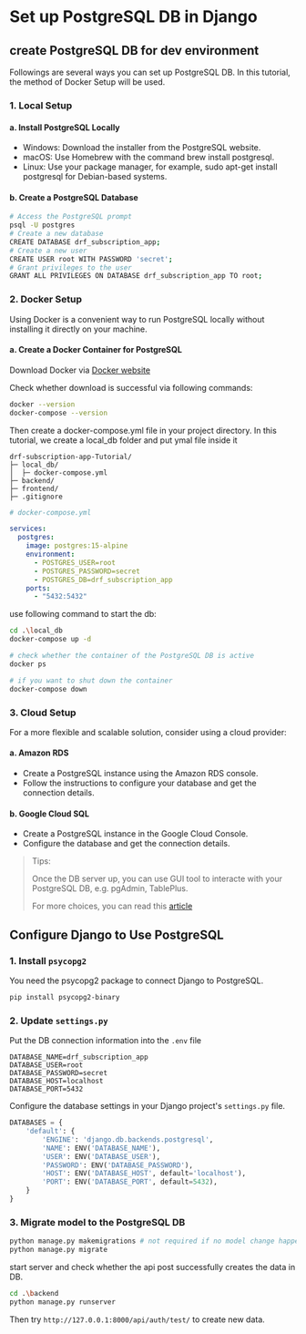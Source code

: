 # Set up PostgreSQL DB in Django

## create PostgreSQL DB for dev environment

Followings are several ways you can set up PostgreSQL DB.
In this tutorial, the method of Docker Setup will be used.

### 1. Local Setup

#### a. Install PostgreSQL Locally

* Windows: Download the installer from the PostgreSQL website.
* macOS: Use Homebrew with the command brew install postgresql.
* Linux: Use your package manager, for example, sudo apt-get install postgresql for Debian-based systems.

#### b. Create a PostgreSQL Database

```sh
# Access the PostgreSQL prompt
psql -U postgres
# Create a new database
CREATE DATABASE drf_subscription_app;
# Create a new user
CREATE USER root WITH PASSWORD 'secret';
# Grant privileges to the user
GRANT ALL PRIVILEGES ON DATABASE drf_subscription_app TO root;
```

### 2. Docker Setup

Using Docker is a convenient way to run PostgreSQL locally without installing it directly on your machine.

#### a. Create a Docker Container for PostgreSQL

Download Docker via [Docker website](https://www.docker.com/products/docker-desktop/)

Check whether download is successful via following commands:

```sh
docker --version
docker-compose --version
```

Then create a docker-compose.yml file in your project directory.
In this tutorial, we create a local_db folder and put ymal file inside it

```plaintext
drf-subscription-app-Tutorial/
├─ local_db/
│  ├─ docker-compose.yml
├─ backend/
├─ frontend/
├─ .gitignore
```

```yml
# docker-compose.yml

services:
  postgres:
    image: postgres:15-alpine
    environment:
      - POSTGRES_USER=root
      - POSTGRES_PASSWORD=secret
      - POSTGRES_DB=drf_subscription_app
    ports:
      - "5432:5432"
```

use following command to start the db:

```sh
cd .\local_db
docker-compose up -d

# check whether the container of the PostgreSQL DB is active
docker ps

# if you want to shut down the container
docker-compose down
```

### 3. Cloud Setup

For a more flexible and scalable solution, consider using a cloud provider:

#### a. Amazon RDS

* Create a PostgreSQL instance using the Amazon RDS console.
* Follow the instructions to configure your database and get the connection details.

#### b. Google Cloud SQL

* Create a PostgreSQL instance in the Google Cloud Console.
* Configure the database and get the connection details.

> Tips:
>
> Once the DB server up, you can use GUI tool to interacte with your PostgreSQL DB, e.g. pgAdmin, TablePlus.
>
> For more choices, you can read this [article](https://www.datensen.com/blog/postgresql/top-5-gui-tools-for-postgresql/)
>

## Configure Django to Use PostgreSQL

### 1. Install `psycopg2`

You need the psycopg2 package to connect Django to PostgreSQL.

```sh
pip install psycopg2-binary
```

### 2. Update `settings.py`

Put the DB connection information into the `.env` file

```env
DATABASE_NAME=drf_subscription_app
DATABASE_USER=root
DATABASE_PASSWORD=secret
DATABASE_HOST=localhost
DATABASE_PORT=5432
```

Configure the database settings in your Django project's `settings.py` file.

```python
DATABASES = {
    'default': {
        'ENGINE': 'django.db.backends.postgresql',
        'NAME': ENV('DATABASE_NAME'),
        'USER': ENV('DATABASE_USER'),
        'PASSWORD': ENV('DATABASE_PASSWORD'),
        'HOST': ENV('DATABASE_HOST', default='localhost'),
        'PORT': ENV('DATABASE_PORT', default=5432),
    }
}

```

### 3. Migrate model to the PostgreSQL DB

```sh
python manage.py makemigrations # not required if no model change happened
python manage.py migrate
```

start server and check whether the api post successfully creates the data in DB.

```sh
cd .\backend
python manage.py runserver
```

Then try `http://127.0.0.1:8000/api/auth/test/` to create new data.
